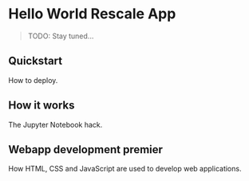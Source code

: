 # Hello World Rescale App

> TODO: Stay tuned...

## Quickstart

How to deploy.

## How it works

The Jupyter Notebook hack.

## Webapp development premier

How HTML, CSS and JavaScript are used to develop web applications.
